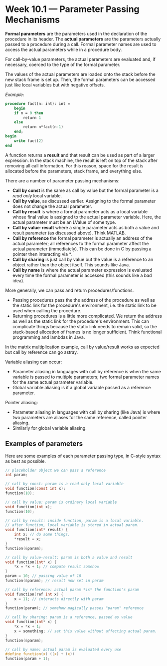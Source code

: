 # Week 10.1 &mdash; Parameter Passing Mechanisms

**Formal parameters** are the parameters used in the declaration of the procedure in its header.  The **actual parameters** are the parameters actually passed to a procedure during a call. Formal parameter names are used to access the actual parameters while in a procedure body.

For call-by-value parameters, the actual parameters are evaluated and, if necessary, coerced to the type of the formal parameter.

The values of the actual parameters are loaded onto the stack before the new stack frame is set up. Then, the formal parameters can be accessed just like local variables but with negative offsets.

_Example:_ 

```pascal
procedure fact(n: int): int =
	begin
	if n = 0 then
		return 1
    else
    	return n*fact(n-1)
   	end;
begin
	write fact(2)
end
```

A function returns a **result** and that result can be used as part of a larger expression. In the stack machine, the result is left on top of the stack after removing all call information. For this reason, space for the result is allocated before the parameters, stack frame, and everything else.

There are a number of parameter passing mechanisms:

- **Call by const** is the same as call by value but the formal parameter is a _read only_ local variable.
- **Call by value**, as discussed earlier. Assigning to the formal parameter does not change the actual parameter.
- **Call by result** is where a formal parameter acts as a local variable whose final value is assigned to the actual parameter variable. Here, the actual parameter must be an LValue of some type.
- **Call by value-result** where a single parameter acts as both a value and result parameter (as discussed above). Think MATLAB. 
- **Call by reference** the formal parameter is actually an address of the actual parameter; all references to the formal parameter affect the actual parameter (immediately). This can be done in C by passing a pointer then interacting via *.
- **Call by sharing** is just call by value but the value is a reference to an object rather than the object itself. This sounds like Java.
- **Call by name** is where the actual parameter expression is evaluated every time the formal parameter is accessed (this sounds like a bad idea).

More generally, we can pass and return procedures/functions.

- Passing procedures pass the the address of the procedure as well as the static link for the procedure's environment, i.e. the static link to be used when calling the procedure.
- Returning procedures is a little more complicated. We return the address as well as the static link for the procedure's environment. This can complicate things because the static link needs to remain valid, so the stack-based allocation of frames is no longer sufficient. Think functional programming and lambdas in Java.

In the matrix multiplication example, call by value/result works as expected but call by reference can go astray.

Variable aliasing can occur:

- Parameter aliasing in languages with call by reference is when the same variable is passed to multiple parameters; two formal parameter names for the same actual parameter variable.
- Global variable aliasing is if a global variable passed as a reference parameter. 

Pointer aliasing:

- Parameter aliasing in languages with call by sharing (like Java) is where two parameters are aliases for the same reference, called pointer aliasing.
- Similarly for global variable aliasing.

## Examples of parameters

Here are some examples of each parameter passing type, in C-style syntax as best as possible.

```c
// placeholder object we can pass a reference
int param; 

// call by const: param is a read only local variable
void function(const int x);
function(10);

// call by value: param is ordinary local variable
void function(int x);
function(10);

// call by result: inside function, param is a local variable.
// after function, local variable is stored in actual param.
void function(int* result) {
    int x; // do some things.
    *result = x;
}
function(&param);

// call by value-result: param is both a value and result
void function(int* x) {
    *x = *x + 1; // compute result somehow
}
param = 10; // passing value of 10
function(&param); // result now set in param

// call by reference: actual param *is* the function's param
void function(ref int x) {
    x = 11; // interacts directly with param
}
function(param); // somehow magically passes "param" reference

// call by sharing: param is a reference, passed as value
void function(int* x) {
    *x = *x + 1;
    x = something; // set this value without affecting actual param.
}
function(&param);

// call by name: actual param is evaluated every use
#define function(x) ((x) + (x))
function(param + 1);
```


